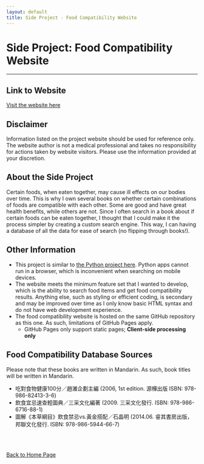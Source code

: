 ```yaml
---
layout: default
title: Side Project - Food Compatibility Website
---
```


# Side Project: Food Compatibility Website

* * *

## Link to Website

<a href="/side_foodcompat/html/food_compat_prod.html" target="_blank">Visit the website here</a>

## Disclaimer

Information listed on the project website should be used for reference only. The website author is not a medical professional and takes no responsibility for actions taken by website visitors. Please use the information provided at your discretion.

##  About the Side Project

Certain foods, when eaten together, may cause ill effects on our bodies over time. This is why I own several books on whether certain combinations of foods are compatible with each other. Some are good and have great health benefits, while others are not. Since I often search in a book about if certain foods can be eaten together, I thought that I could make it the process simpler by creating a custom search engine. This way, I can having a database of all the data for ease of search (no flipping through books!).

## Other Information

* This project is similar to [the Python project here](/md_files/side_foodcompat_gui). Python apps cannot run in a browser, which is inconvenient when searching on mobile devices.
* The website meets the minimum feature set that I wanted to develop, which is the ability to search food items and get food compatibility results. Anything else, such as styling or efficient coding, is secondary and may be improved over time as I only know basic HTML syntax and do not have web development experience.
* The food compatibility website is hosted on the same GitHub repository as this one. As such, limitations of GitHub Pages apply.
    * GitHub Pages only support static pages; **Client-side processing only**

## Food Compatibility Database Sources

Please note that these books are written in Mandarin. As such, book titles will be written in Mandarin.
* 吃對食物健康100分／趙濰企劃主編 (2006, 1st edition. 源樺出版 ISBN: 978-986-82413-3-6)
* 飲食宜忌速查輕圖典／三采文化編著 (2009. 三采文化發行. ISBN: 978-986-6716-88-1)
* 圖解《本草綱目》飲食禁忌vs.黃金搭配／石晶明 (2014.06. 睿其書房出版，邦聯文化發行. ISBN: 978-986-5944-66-7)


<br><br>

[Back to Home Page](/md_files/home)
